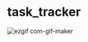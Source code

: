 # task_tracker

![ezgif com-gif-maker](https://user-images.githubusercontent.com/71601381/126638969-f9826c7b-b645-45fb-a36e-98d3e8bfe141.gif)



